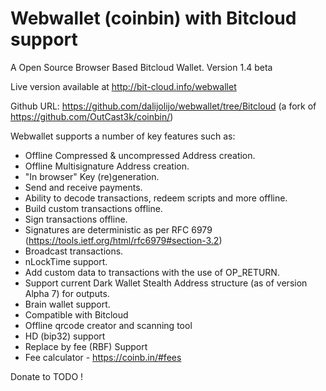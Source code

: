 Webwallet (coinbin) with Bitcloud support
========================================

A Open Source Browser Based Bitcloud Wallet. Version 1.4 beta


Live version available at http://bit-cloud.info/webwallet

Github URL: https://github.com/dalijolijo/webwallet/tree/Bitcloud
(a fork of https://github.com/OutCast3k/coinbin/)

Webwallet supports a number of key features such as: 

- Offline Compressed & uncompressed Address creation.
- Offline Multisignature Address creation.
- "In browser" Key (re)generation. 
- Send and receive payments.
- Ability to decode transactions, redeem scripts and more offline.
- Build custom transactions offline.
- Sign transactions offline.
- Signatures are deterministic as per RFC 6979 (https://tools.ietf.org/html/rfc6979#section-3.2)
- Broadcast transactions.
- nLockTime support.
- Add custom data to transactions with the use of OP_RETURN.
- Support current Dark Wallet Stealth Address structure (as of version Alpha 7) for outputs.
- Brain wallet support.
- Compatible with Bitcloud
- Offline qrcode creator and scanning tool
- HD (bip32) support
- Replace by fee (RBF) Support
- Fee calculator - https://coinb.in/#fees

Donate to TODO !

